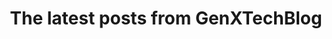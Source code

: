 ---
title: 'The latest posts from GenXTechBlog'
lede: All the news that's print to fit
layout: 'layouts/feed.html'
pagination:
  data: collections
  size: 1
  alias: tag
  filter: ['nav', 'work', 'featuredWork', 'people', 'rss']
permalink: '/tag/{{ tag | slug }}/'
---